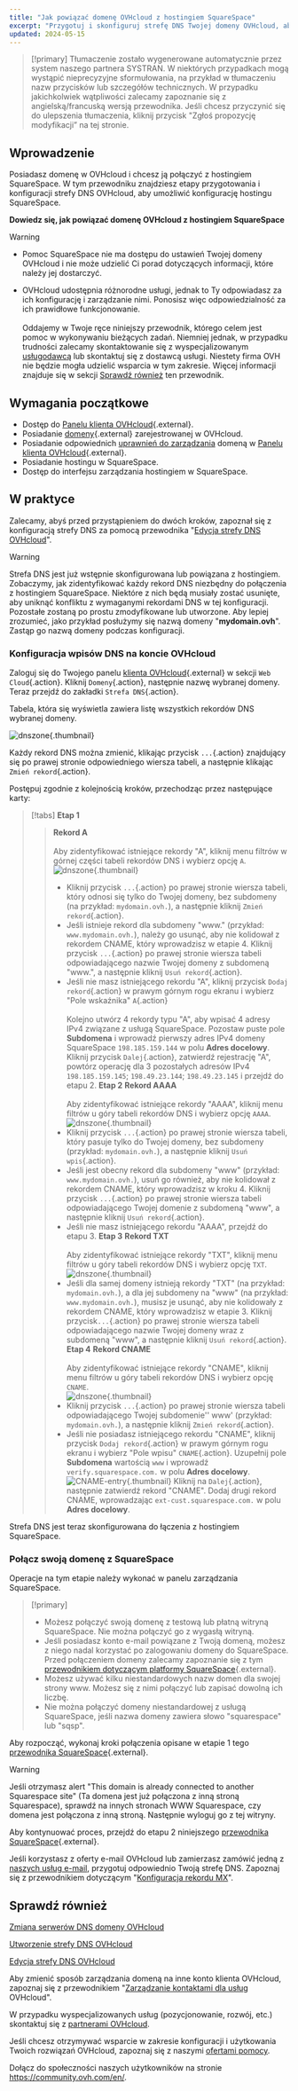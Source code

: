 ```yaml
---
title: "Jak powiązać domenę OVHcloud z hostingiem SquareSpace"
excerpt: "Przygotuj i skonfiguruj strefę DNS Twojej domeny OVHcloud, aby połączyć ją z hostingiem SquareSpace"
updated: 2024-05-15
---
```


> [!primary]
> Tłumaczenie zostało wygenerowane automatycznie przez system naszego partnera SYSTRAN. W niektórych przypadkach mogą wystąpić nieprecyzyjne sformułowania, na przykład w tłumaczeniu nazw przycisków lub szczegółów technicznych. W przypadku jakichkolwiek wątpliwości zalecamy zapoznanie się z angielską/francuską wersją przewodnika. Jeśli chcesz przyczynić się do ulepszenia tłumaczenia, kliknij przycisk "Zgłoś propozycję modyfikacji” na tej stronie.
>

## Wprowadzenie

Posiadasz domenę w OVHcloud i chcesz ją połączyć z hostingiem SquareSpace. W tym przewodniku znajdziesz etapy przygotowania i konfiguracji strefy DNS OVHcloud, aby umożliwić konfigurację hostingu SquareSpace.

**Dowiedz się, jak powiązać domenę OVHcloud z hostingiem SquareSpace**

> [!warning]
>
> - Pomoc SquareSpace nie ma dostępu do ustawień Twojej domeny OVHcloud i nie może udzielić Ci porad dotyczących informacji, które należy jej dostarczyć.
>
> - OVHcloud udostępnia różnorodne usługi, jednak to Ty odpowiadasz za ich konfigurację i zarządzanie nimi. Ponosisz więc odpowiedzialność za ich prawidłowe funkcjonowanie.<br><br> Oddajemy w Twoje ręce niniejszy przewodnik, którego celem jest pomoc w wykonywaniu bieżących zadań. Niemniej jednak, w przypadku trudności zalecamy skontaktowanie się z wyspecjalizowanym [usługodawcą](/links/partner) lub skontaktuj się z dostawcą usługi. Niestety firma OVH nie będzie mogła udzielić wsparcia w tym zakresie. Więcej informacji znajduje się w sekcji [Sprawdź również](#go-further) ten przewodnik.
>

## Wymagania początkowe

- Dostęp do [Panelu klienta OVHcloud](/links/manager){.external}.
- Posiadanie [domeny](/links/web/domains){.external} zarejestrowanej w OVHcloud.
- Posiadanie odpowiednich [uprawnień do zarządzania](/pages/account_and_service_management/account_information/managing_contacts) domeną w [Panelu klienta OVHcloud](/links/manager){.external}.
- Posiadanie hostingu w SquareSpace.
- Dostęp do interfejsu zarządzania hostingiem w SquareSpace.

## W praktyce

Zalecamy, abyś przed przystąpieniem do dwóch kroków, zapoznał się z konfiguracją strefy DNS za pomocą przewodnika "[Edycja strefy DNS OVHcloud](/pages/web_cloud/domains/dns_zone_edit)".

> [!warning]
>
> Strefa DNS jest już wstępnie skonfigurowana lub powiązana z hostingiem. Zobaczymy, jak zidentyfikować każdy rekord DNS niezbędny do połączenia z hostingiem SquareSpace. Niektóre z nich będą musiały zostać usunięte, aby uniknąć konfliktu z wymaganymi rekordami DNS w tej konfiguracji. Pozostałe zostaną po prostu zmodyfikowane lub utworzone. Aby lepiej zrozumieć, jako przykład posłużymy się nazwą domeny "**mydomain.ovh**". Zastąp go nazwą domeny podczas konfiguracji.

### Konfiguracja wpisów DNS na koncie OVHcloud

Zaloguj się do Twojego panelu [klienta OVHcloud](/links/manager){.external} w sekcji `Web Cloud`{.action}. Kliknij `Domeny`{.action}, następnie nazwę wybranej domeny. Teraz przejdź do zakładki `Strefa DNS`{.action}.

Tabela, która się wyświetla zawiera listę wszystkich rekordów DNS wybranej domeny.

![dnszone](images/tab.png){.thumbnail}

Każdy rekord DNS można zmienić, klikając przycisk `...`{.action} znajdujący się po prawej stronie odpowiedniego wiersza tabeli, a następnie klikając `Zmień rekord`{.action}.

Postępuj zgodnie z kolejnością kroków, przechodząc przez następujące karty:

> [!tabs]
> **Etap 1**
>> **Rekord A**<br><br>
>> Aby zidentyfikować istniejące rekordy "A", kliknij menu filtrów w górnej części tabeli rekordów DNS i wybierz opcję `A`.<br>
>> ![dnszone](images/filter-a.png){.thumbnail}<br>
>> - Kliknij przycisk `...`{.action} po prawej stronie wiersza tabeli, który odnosi się tylko do Twojej domeny, bez subdomeny (na przykład: `mydomain.ovh.`), a następnie kliknij `Zmień rekord`{.action}.<br>
>> - Jeśli istnieje rekord dla subdomeny "www." (przykład: `www.mydomain.ovh.`), należy go usunąć, aby nie kolidował z rekordem CNAME, który wprowadzisz w etapie 4. Kliknij przycisk `...`{.action} po prawej stronie wiersza tabeli odpowiadającego nazwie Twojej domeny z subdomeną "www.", a następnie kliknij `Usuń rekord`{.action}.<br>
>> - Jeśli nie masz istniejącego rekordu "A", kliknij przycisk `Dodaj rekord`{.action} w prawym górnym rogu ekranu i wybierz "Pole wskaźnika" `A`{.action}<br><br>
>> Kolejno utwórz 4 rekordy typu "A", aby wpisać 4 adresy IPv4 związane z usługą SquareSpace.
>> Pozostaw puste pole **Subdomena** i wprowadź pierwszy adres IPv4 domeny SquareSpace `198.185.159.144` w polu **Adres docelowy**.
>> Kliknij przycisk `Dalej`{.action}, zatwierdź rejestrację "A", powtórz operację dla 3 pozostałych adresów IPv4 `198.185.159.145`; `198.49.23.144`; `198.49.23.145` i przejdź do etapu 2.
> **Etap 2**
>> **Rekord AAAA**<br><br>
>>  Aby zidentyfikować istniejące rekordy "AAAA", kliknij menu filtrów u góry tabeli rekordów DNS i wybierz opcję `AAAA`.<br>
>> ![dnszone](images/filter-aaaa.png){.thumbnail}<br>
>> - Kliknij przycisk `...`{.action} po prawej stronie wiersza tabeli, który pasuje tylko do Twojej domeny, bez subdomeny (przykład: `mydomain.ovh.`), a następnie kliknij `Usuń wpis`{.action}.<br>
>> - Jeśli jest obecny rekord dla subdomeny "www" (przykład: `www.mydomain.ovh.`), usuń go również, aby nie kolidował z rekordem CNAME, który wprowadzisz w kroku 4. Kliknij przycisk `...`{.action} po prawej stronie wiersza tabeli odpowiadającego Twojej domenie z subdomeną "www", a następnie kliknij `Usuń rekord`{.action}.<br>
>> - Jeśli nie masz istniejącego rekordu "AAAA", przejdź do etapu 3.
> **Etap 3**
>> **Rekord TXT**<br><br>
>> Aby zidentyfikować istniejące rekordy "TXT", kliknij menu filtrów u góry tabeli rekordów DNS i wybierz opcję `TXT`.<br>
>> ![dnszone](images/filter-txt.png){.thumbnail}<br>
>> - Jeśli dla samej domeny istnieją rekordy "TXT" (na przykład: `mydomain.ovh.`), a dla jej subdomeny na "www" (na przykład: `www.mydomain.ovh.`), musisz je usunąć, aby nie kolidowały z rekordem CNAME, który wprowadzisz w etapie 3. Kliknij przycisk`...`{.action} po prawej stronie wiersza tabeli odpowiadającego nazwie Twojej domeny wraz z subdomeną "www", a następnie kliknij `Usuń rekord`{.action}.<br>
> **Etap 4**
>> **Rekord CNAME**<br><br>
>> Aby zidentyfikować istniejące rekordy "CNAME", kliknij menu filtrów u góry tabeli rekordów DNS i wybierz opcję `CNAME`.<br>
>> ![dnszone](images/filter-cname.png){.thumbnail}
>> - Kliknij przycisk `...`{.action} po prawej stronie wiersza tabeli odpowiadającego Twojej subdomenie'' www' (przykład: `mydomain.ovh.`), a następnie kliknij `Zmień rekord`{.action}.<br>
>> - Jeśli nie posiadasz istniejącego rekordu "CNAME", kliknij przycisk `Dodaj rekord`{.action} w prawym górnym rogu ekranu i wybierz "Pole wpisu" `CNAME`{.action}.
>> Uzupełnij pole **Subdomena** wartością `www` i wprowadź `verify.squarespace.com.` w polu **Adres docelowy**.<br>
>>![CNAME-entry](images/add-an-entry-to-the-dns-zone-cname-squarespace.png){.thumbnail}
>> Kliknij na `Dalej`{.action}, następnie zatwierdź rekord "CNAME".
>> Dodaj drugi rekord CNAME, wprowadzając `ext-cust.squarespace.com.` w polu **Adres docelowy**.<br>

Strefa DNS jest teraz skonfigurowana do łączenia z hostingiem SquareSpace.

### Połącz swoją domenę z SquareSpace

Operacje na tym etapie należy wykonać w panelu zarządzania SquareSpace.

> [!primary]
>
> - Możesz połączyć swoją domenę z testową lub płatną witryną SquareSpace. Nie można połączyć go z wygasłą witryną.
> - Jeśli posiadasz konto e-mail powiązane z Twoją domeną, możesz z niego nadal korzystać po zalogowaniu domeny do SquareSpace. Przed połączeniem domeny zalecamy zapoznanie się z tym [przewodnikiem dotyczącym platformy SquareSpace](https://support.squarespace.com/hc/en-us/articles/217601877-Using-a-custom-domain-email-you-already-own-with-Squarespace){.external}.
> - Możesz używać kilku niestandardowych nazw domen dla swojej strony www. Możesz się z nimi połączyć lub zapisać dowolną ich liczbę.
> - Nie można połączyć domeny niestandardowej z usługą SquareSpace, jeśli nazwa domeny zawiera słowo "squarespace" lub "sqsp".

Aby rozpocząć, wykonaj kroki połączenia opisane w etapie 1 tego [przewodnika SquareSpace](https://support.squarespace.com/hc/en-us/articles/12880712406797-Connecting-an-OVHcloud-domain-to-your-Squarespace-site){.external}.

> [!warning]
>
> Jeśli otrzymasz alert "This domain is already connected to another Squarespace site" (Ta domena jest już połączona z inną stroną Squarespace), sprawdź na innych stronach WWW Squarespace, czy domena jest połączona z inną stroną. Następnie wyloguj go z tej witryny.

Aby kontynuować proces, przejdź do etapu 2 niniejszego [przewodnika SquareSpace](https://support.squarespace.com/hc/en-us/articles/12880712406797-Connecting-an-OVHcloud-domain-to-your-Squarespace-site){.external}.

Jeśli korzystasz z oferty e-mail OVHcloud lub zamierzasz zamówić jedną z [naszych usług e-mail](/links/web/emails), przygotuj odpowiednio Twoją strefę DNS. Zapoznaj się z przewodnikiem dotyczącym "[Konfiguracja rekordu MX](/pages/web_cloud/domains/dns_zone_mx)".

## Sprawdź również <a name="go-further"></a>

[Zmiana serwerów DNS domeny OVHcloud](/pages/web_cloud/domains/dns_server_general_information)

[Utworzenie strefy DNS OVHcloud](/pages/web_cloud/domains/dns_zone_create)

[Edycja strefy DNS OVHcloud](/pages/web_cloud/domains/dns_zone_edit)

Aby zmienić sposób zarządzania domeną na inne konto klienta OVHcloud, zapoznaj się z przewodnikiem "[Zarządzanie kontaktami dla usług](/pages/account_and_service_management/account_information/managing_contacts) OVHcloud".

W przypadku wyspecjalizowanych usług (pozycjonowanie, rozwój, etc.) skontaktuj się z [partnerami OVHcloud](/links/partner).
 
Jeśli chcesz otrzymywać wsparcie w zakresie konfiguracji i użytkowania Twoich rozwiązań OVHcloud, zapoznaj się z naszymi [ofertami pomocy](/links/support).
 
Dołącz do społeczności naszych użytkowników na stronie <https://community.ovh.com/en/>.